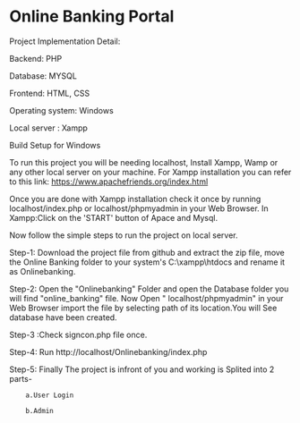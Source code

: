 # Online Banking Portal
Project Implementation Detail:

Backend: PHP 

Database: MYSQL

Frontend: HTML, CSS 

Operating system: Windows 

Local server : Xampp 

Build Setup for Windows

To run this project you will be needing localhost, Install Xampp, Wamp or any other local server on your machine. For Xampp installation you can refer to this link: 
https://www.apachefriends.org/index.html

Once you are done with Xampp installation check it once by running localhost/index.php or localhost/phpmyadmin in your Web Browser.
In Xampp:Click on the 'START' button of Apace and Mysql.

Now follow the simple steps to run the project on local server.

Step-1: Download the project file from github and extract the zip file, move the Online Banking folder to your system's C:\xampp\htdocs and rename it as Onlinebanking.

Step-2: Open the "Onlinebanking" Folder and open the Database folder you will find "online_banking" file. Now Open " localhost/phpmyadmin"  in your Web Browser import the file by selecting path of its location.You will See database have been created.

Step-3 :Check signcon.php file once.

Step-4: Run http://localhost/Onlinebanking/index.php

Step-5: Finally The project is infront of you and working is Splited into 2 parts-

        a.User Login
        
        b.Admin 
